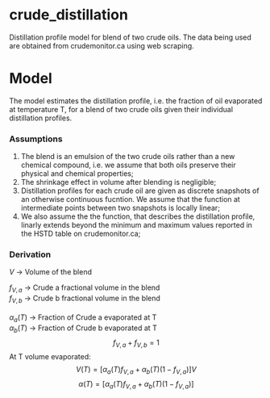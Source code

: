# crude_distillation
Distillation profile model for blend of two crude oils. The data being used are obtained from crudemonitor.ca using web scraping.

# Model
The model estimates the distillation profile, i.e. the fraction of oil evaporated at temperature T, for a blend of two crude oils given their individual distillation profiles.

### Assumptions
1. The blend is an emulsion of the two crude oils rather than a new chemical compound, i.e. we assume that both oils preserve their physical and chemical properties;
2. The shrinkage effect in volume after blending is negligible;
3. Distillation profiles for each crude oil are given as discrete snapshots of an otherwise continuous fucntion. We assume that the function at intermediate points between two snapshots is locally linear;
4. We also assume the the function, that describes the distillation profile, linarly extends beyond the minimum and maximum values reported in the HSTD table on crudemonitor.ca;

### Derivation

$V$   -> Volume of the blend<br>

$f_{V,a}$ -> Crude a fractional volume in the blend<br>
$f_{V,b}$ -> Crude b fractional volume in the blend<br>
<br>
$\alpha_a(T)$ -> Fraction of Crude a evaporated at T<br>
$\alpha_b(T)$ -> Fraction of Crude b evaporated at T<br>
$$f_{V,a} + f_{V,b} = 1$$
At T volume evaporated:
    $$V(T) = \left[\alpha_a(T)f_{V,a} + \alpha_b(T)(1-f_{V,a})\right]V$$
    $$\alpha(T) = \left[\alpha_a(T)f_{V,a} + \alpha_b(T)(1-f_{V,a})\right]$$
